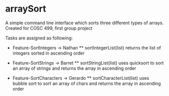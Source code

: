 # arraySort
A simple command line interface which sorts three different types of arrays. Created for COSC 499, first group project

Tasks are assigned as following:

* Feature-SortIntegers -> Nathan
** sortIntegerList(list) returns the list of integers sorted in ascending order

* Feature-SortStrings -> Barret 
** sortStringList(list) uses quicksort to sort an array of strings and returns the array in ascending order

* Feature-SortCharacters -> Gerardo 
** sortCharacterList(list) uses bubble sort to sort an array of chars and returns the array in ascending order
